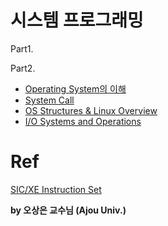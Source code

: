 # 시스템 프로그래밍
Part1.


Part2.
- [Operating System의 이해](./OperatingSystems.md)
- [System Call](./SystemCalls.md)
- [OS Structures & Linux Overview](os-structures.md)
- [I/O Systems and Operations](io-system.md)


# Ref
[SIC/XE Instruction Set](https://www.unf.edu/~cwinton/html/cop3601/supplements/test.html)

**by 오상은 교수님 (Ajou Univ.)**